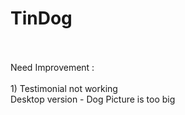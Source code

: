 # TinDog
</br>
</br>
Need Improvement :
</br>
</br>
1) Testimonial not working 
</br>
Desktop version
- Dog Picture is too big


